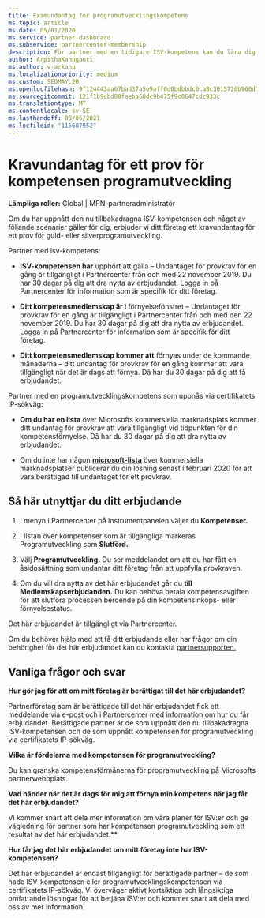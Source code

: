 ```yaml
---
title: Examundantag för programutvecklingskompetens
ms.topic: article
ms.date: 05/01/2020
ms.service: partner-dashboard
ms.subservice: partnercenter-membership
description: För partner med en tidigare ISV-kompetens kan du lära dig hur du får ett kravundantag för en prov för kompetensen för programutveckling
author: ArpithaKanuganti
ms.author: v-arkanu
ms.localizationpriority: medium
ms.custom: SEOMAY.20
ms.openlocfilehash: 9f124443aa67bad37a5e9aff0d0bdbbdc0ca8c3015720b960d7b18dd6ce4cbc4
ms.sourcegitcommit: 121f1b9cbd88faeba60dc9b475f9c0647cdc933c
ms.translationtype: MT
ms.contentlocale: sv-SE
ms.lasthandoff: 08/06/2021
ms.locfileid: "115687952"
---
```

# <a name="one-time-exam-requirements-exemption-for-the-application-development-competency"></a>Kravundantag för ett prov för kompetensen programutveckling

**Lämpliga roller:** Global | MPN-partneradministratör

Om du har uppnått den nu tillbakadragna ISV-kompetensen och något av följande scenarier gäller för dig, erbjuder [](https://partner.microsoft.com/membership/application-development-competency)vi ditt företag ett kravundantag för ett prov för guld- eller silverprogramutveckling. 

Partner med isv-kompetens:

- **ISV-kompetensen har** upphört att gälla – Undantaget för provkrav för en gång är tillgängligt i Partnercenter från och med 22 november 2019. Du har 30 dagar på dig att dra nytta av erbjudandet. Logga in på Partnercenter för information som är specifik för ditt företag.

- **Ditt kompetensmedlemskap är i** förnyelsefönstret – Undantaget för provkrav för en gång är tillgängligt i Partnercenter från och med den 22 november 2019. Du har 30 dagar på dig att dra nytta av erbjudandet. Logga in på Partnercenter för information som är specifik för ditt företag.

- **Ditt kompetensmedlemskap kommer att** förnyas under de kommande månaderna – ditt undantag för provkrav för en gång kommer att vara tillgängligt när det är dags att förnya. Då har du 30 dagar på dig att få erbjudandet.

Partner med en programutvecklingskompetens som uppnås via certifikatets IP-sökväg:

- **Om du har en lista** över Microsofts kommersiella marknadsplats kommer ditt undantag för provkrav att vara tillgängligt vid tidpunkten för din kompetensförnyelse. Då har du 30 dagar på dig att dra nytta av erbjudandet.

- Om du inte har någon **[microsoft-lista](https://azure.microsoft.com/overview/commercial-marketplace/)** över kommersiella marknadsplatser publicerar du din lösning senast i februari 2020 för att vara berättigad till undantaget för ett provkrav.

## <a name="how-to-take-advantage-of-your-offer"></a>Så här utnyttjar du ditt erbjudande

1. I menyn i Partnercenter på instrumentpanelen väljer du **Kompetenser.**
2. I listan över kompetenser som är tillgängliga markeras Programutveckling som **Slutförd.**

3. Välj **Programutveckling.** Du ser meddelandet om att du har fått en åsidosättning som undantar ditt företag från att uppfylla provkraven. 

4. Om du vill dra nytta av det här erbjudandet går du **till Medlemskapserbjudanden.** Du kan behöva betala kompetensavgiften för att slutföra processen beroende på din kompetensinköps- eller förnyelsestatus. 

Det här erbjudandet är tillgängligt via Partnercenter.

Om du behöver hjälp med att få ditt erbjudande eller har frågor om din behörighet för det här erbjudandet kan du kontakta [partnersupporten.](https://partner.microsoft.com/Support) 

## <a name="frequently-asked-questions"></a>Vanliga frågor och svar

**Hur gör jag för att om mitt företag är berättigat till det här erbjudandet?**

Partnerföretag som är berättigade till det här erbjudandet fick ett meddelande via e-post och i Partnercenter med information om hur du får erbjudandet. Berättigade partner är de som uppnått den nu tillbakadragna ISV-kompetensen och de som uppnått kompetensen för programutveckling via certifikatets IP-sökväg. 

**Vilka är fördelarna med kompetensen för programutveckling?**

Du kan granska kompetensförmånerna för programutveckling på Microsofts partnerwebbplats. 

**Vad händer när det är dags för mig att förnya min kompetens när jag får det här erbjudandet?** 

Vi kommer snart att dela mer information om våra planer för ISV:er och ge vägledning för partner som har kompetensen programutveckling som ett resultat av det här erbjudandet.**  

**Hur får jag det här erbjudandet om mitt företag inte har ISV-kompetensen?**

Det här erbjudandet är endast tillgängligt för berättigade partner – de som hade ISV-kompetensen eller programutvecklingskompetensen via certifikatets IP-sökväg. Vi överväger aktivt kortsiktiga och långsiktiga omfattande lösningar för att betjäna ISV:er och kommer snart att dela med oss av mer information. 


